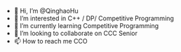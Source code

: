 - 👋 Hi, I’m @QinghaoHu
- 👀 I’m interested in C++ / DP/ Competitive Programming
- 🌱 I’m currently learning Competitive Programming
- 💞️ I’m looking to collaborate on CCC Senior
- 📫 How to reach me CCO

<!---
QinghaoHu/QinghaoHu is a ✨ special ✨ repository because its `README.md` (this file) appears on your GitHub profile.
You can click the Preview link to take a look at your changes.
--->
